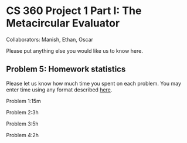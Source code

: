 # CS 360 Project 1 Part I: The Metacircular Evaluator

Collaborators: Manish, Ethan, Oscar

Please put anything else you would like us to know here.

## Problem 5: Homework statistics

Please let us know how much time you spent on each problem. You may enter time using any format described [here](https://github.com/wroberts/pytimeparse).

Problem 1:15m

Problem 2:3h

Problem 3:5h

Problem 4:2h
